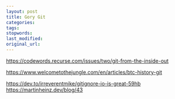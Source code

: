 ```yaml
---
layout: post
title: Gory Git
categories:
tags:
stopwords:
last_modified:
original_url:
---
```


https://codewords.recurse.com/issues/two/git-from-the-inside-out

https://www.welcometothejungle.com/en/articles/btc-history-git

https://dev.to/irreverentmike/gitignore-io-is-great-59hb
https://martinheinz.dev/blog/43
